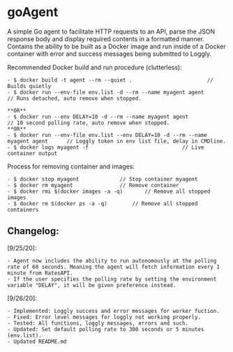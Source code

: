 # goAgent
A simple Go agent to facilitate HTTP requests to an API, parse the JSON response body and display required contents in a formatted manner.
Contains the ability to be built as a Docker image and run inside of a Docker container with error and success messages being submitted to Loggly.

Recommended Docker build and run procedure (clutterless):

	- $ docker build -t agent --rm --quiet .	 					// Builds quietly 
	- $ docker run --env-file env.list -d --rm --name myagent agent				// Runs detached, auto remove when stopped.
	
	**OR**
	- $ docker run --env DELAY=10 -d --rm --name myagent agent				// 10 second polling rate, auto remove when stopped.
	**OR**
	- $ docker run --env-file env.list --env DELAY=10 -d --rm --name myagent agent		// Loggly token in env list file, delay in CMDline.
	- $ docker logs myagent -f								// Live container output
	
Process for removing container and images:

	- $ docker stop myagent				// Stop container myagent
	- $ docker rm myagent				// Remove container
	- $ docker rmi $(docker images -a -q)		// Remove all stopped images
	- $ docker rm $(docker ps -a -q)		// Remove all stopped containers
	
Changelog:
-------------------------------------------------------------

[9/25/20]: 

	- Agent now includes the ability to run autonomously at the polling rate of 60 seconds. Meaning the agent will fetch information every 1 minute from RatesAPI. 
	- If the user specifies the polling rate by setting the environment variable "DELAY", it will be given preference instead.

[9/26/20]: 

	- Implemented: Loggly success and error messages for worker fuction.
	- Fixed: Error level messages for loggly not working properly.
	- Tested: All functions, loggly messages, errors and such.
	- Updated: Set default polling rate to 300 seconds or 5 minutes (env.list).
	- Updated README.md
